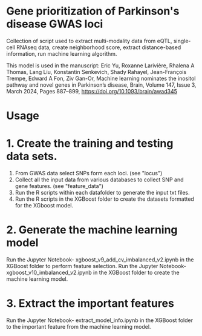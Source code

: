 # Gene prioritization of Parkinson's disease GWAS loci

Collection of script used to extract multi-modality data from eQTL, single-cell RNAseq data, create neighborhood score, extract distance-based information, run machine learning algorithm. 

This model is used in the manuscript:
Eric Yu, Roxanne Larivière, Rhalena A Thomas, Lang Liu, Konstantin Senkevich, Shady Rahayel, Jean-François Trempe, Edward A Fon, Ziv Gan-Or, Machine learning nominates the inositol pathway and novel genes in Parkinson’s disease, Brain, Volume 147, Issue 3, March 2024, Pages 887–899, https://doi.org/10.1093/brain/awad345


# Usage

# 1. Create the training and testing data sets.
1. From GWAS data select SNPs form each loci. (see "locus")
2. Collect all the input data from various databases to collect SNP and gene features. (see "feature_data")
3. Run the R scripts within each datafolder to generate the input txt files.
4. Run the R scripts in the XGBoost folder to create the datasets formatted for the XGboost model.

# 2. Generate the machine learning model
Run the Jupyter Notebook- xgboost_v9_add_cv_imbalanced_v2.ipynb in the XGBoost folder to perform feature selection.
Run the Jupyter Notebook- xgboost_v10_imbalanced_v2.ipynb in the XGBoost folder to create the machine learning model.

# 3. Extract the important features
Run the Jupyter Notebook- extract_model_info.ipynb in the XGBoost folder to the important feature from the machine learning model.
